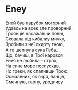 ﻿# Eney <br />
Еней був парубок моторний <br />
Удавсь на всеє зле проворний, <br />
Троянців насажавши повні, <br />
Сховала під кибалку мичку, <br />
Зробили з неї скирту гною,    <br />
А те шепнула сука Геба... <br />
Що, бачиш, в Трої наровся <br />
Енея не любила - страх; <br />
На синє море поспускав, <br />
Но греки, як спаливши Трою, <br />
Осмалених, як гиря, ланців, <br />
Смачную, гарну, уродливу <br />